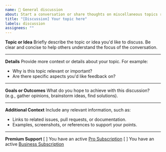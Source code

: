 ```yaml
---
name: 💬 General discussion
about: Start a conversation or share thoughts on miscellaneous topics related to the project.
title: "[Discussion] Your topic here"
labels: discussion
assignees: ""
---
```


**Topic or Idea**
Briefly describe the topic or idea you'd like to discuss. Be clear and concise to help others understand the focus of the conversation.

---

**Details**
Provide more context or details about your topic. For example:

- Why is this topic relevant or important?
- Are there specific aspects you'd like feedback on?

---

**Goals or Outcomes**
What do you hope to achieve with this discussion? (e.g., gather opinions, brainstorm ideas, find solutions).

---

**Additional Context**
Include any relevant information, such as:

- Links to related issues, pull requests, or documentation.
- Examples, screenshots, or references to support your points.

---

**Premium Support**
[ ] You have an active [Pro Subscription](https://github.com/BoPeng/ai-marketplace-monitor#subscription-plans)
[ ] You have an active [Business Subscription](https://github.com/BoPeng/ai-marketplace-monitor#subscription-plans)
